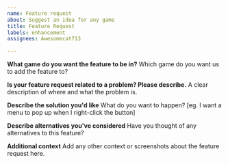 ```yaml
---
name: Feature request
about: Suggest an idea for any game
title: Feature Request
labels: enhancement
assignees: Awesomecat713

---
```


**What game do you want the feature to be in?**
Which game do you want us to add the feature to?

**Is your feature request related to a problem? Please describe.**
A clear description of where and what the problem is.

**Describe the solution you'd like**
What do you want to happen? [eg. I want a menu to pop up when I right-click the button]

**Describe alternatives you've considered**
Have you thought of any alternatives to this feature?

**Additional context**
Add any other context or screenshots about the feature request here.
